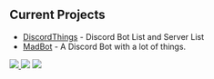 <h2>Current Projects</h2>
<ul>
  <li><a href="https://discordthings.com">DiscordThings</a> - Discord Bot List and Server List</li>
  <li><a href="https://discord.com/api/oauth2/authorize?client_id=764252264214036491&permissions=0&scope=bot">MadBot</a> - A Discord Bot with a lot of things.</li>
</ul>
<a href="https://discord.com/users/652250267101822987">
  <img src="https://lanyard-profile-readme.vercel.app/api/652250267101822987">
</a>
<img src="https://github-readme-stats.vercel.app/api?username=umadollie&show_icons=true&theme=radical&count_private=true&include_all_commits=true">
<img src="https://github-readme-stats.vercel.app/api/top-langs/?username=umadollie&theme=radical&layout=compact">
